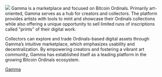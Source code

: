 ![](https://nftplazas.com/wp-content/uploads/2024/09/gamma-bitcoin-thumbnail.jpg)
Gamma is a marketplace and focused on Bitcoin Ordinals. Primarily art-oriented, Gamma serves as a hub for creators and collectors. The platform provides artists with tools to mint and showcase their Ordinals collections while also offering a unique opportunity to sell limited runs of inscriptions called "prints" of their digital work.

Collectors can explore and trade Ordinals-based digital assets through Gamma’s intuitive marketplace, which emphasizes usability and decentralization. By empowering creators and fostering a vibrant art community, Gamma has established itself as a leading platform in the growing Bitcoin Ordinals ecosystem.

[Gamma](https://blog.gamma.io/)